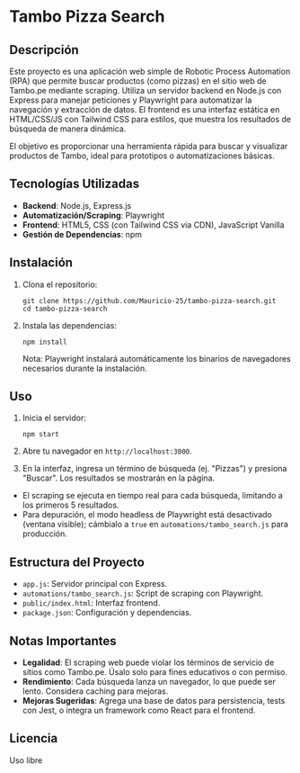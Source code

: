 # Tambo Pizza Search

## Descripción

Este proyecto es una aplicación web simple de Robotic Process Automation (RPA) que permite buscar productos (como pizzas) en el sitio web de Tambo.pe mediante scraping. Utiliza un servidor backend en Node.js con Express para manejar peticiones y Playwright para automatizar la navegación y extracción de datos. El frontend es una interfaz estática en HTML/CSS/JS con Tailwind CSS para estilos, que muestra los resultados de búsqueda de manera dinámica.

El objetivo es proporcionar una herramienta rápida para buscar y visualizar productos de Tambo, ideal para prototipos o automatizaciones básicas.

## Tecnologías Utilizadas

- **Backend**: Node.js, Express.js
- **Automatización/Scraping**: Playwright
- **Frontend**: HTML5, CSS (con Tailwind CSS via CDN), JavaScript Vanilla
- **Gestión de Dependencias**: npm

## Instalación

1. Clona el repositorio:
   ```
   git clone https://github.com/Mauricio-25/tambo-pizza-search.git
   cd tambo-pizza-search
   ```

2. Instala las dependencias:
   ```
   npm install
   ```

   Nota: Playwright instalará automáticamente los binarios de navegadores necesarios durante la instalación.

## Uso

1. Inicia el servidor:
   ```
   npm start
   ```

2. Abre tu navegador en `http://localhost:3000`.

3. En la interfaz, ingresa un término de búsqueda (ej. "Pizzas") y presiona "Buscar". Los resultados se mostrarán en la página.

- El scraping se ejecuta en tiempo real para cada búsqueda, limitando a los primeros 5 resultados.
- Para depuración, el modo headless de Playwright está desactivado (ventana visible); cámbialo a `true` en `automations/tambo_search.js` para producción.

## Estructura del Proyecto

- `app.js`: Servidor principal con Express.
- `automations/tambo_search.js`: Script de scraping con Playwright.
- `public/index.html`: Interfaz frontend.
- `package.json`: Configuración y dependencias.

## Notas Importantes

- **Legalidad**: El scraping web puede violar los términos de servicio de sitios como Tambo.pe. Úsalo solo para fines educativos o con permiso.
- **Rendimiento**: Cada búsqueda lanza un navegador, lo que puede ser lento. Considera caching para mejoras.
- **Mejoras Sugeridas**: Agrega una base de datos para persistencia, tests con Jest, o integra un framework como React para el frontend.

## Licencia

Uso libre